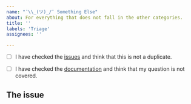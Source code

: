 ```yaml
---
name: "¯\\_(ツ)_/¯ Something Else"
about: For everything that does not fall in the other categories.
title: ''
labels: 'Triage'
assignees: ''

---
```


<!--
    First of all thank you for submitting an issue.

    Before submitting the issue please check the checklist below and
    make sure that all boxes are ticked after you have fulfilled their tasks.
-->

<!-- For checking the box add an `x` between the brackets like so: [x] -->
- [ ] I have checked the [issues](https://github.com/cielquan/python_test-cielquan/issues) and think that this is not a duplicate.
- [ ] I have checked the [documentation](https://python-test-cielquan.rtfd.io/) and think that my question is not covered.


## The issue
<!-- Now please explain your issue or question, please be descriptive. -->
